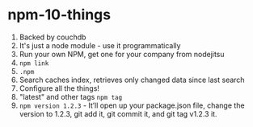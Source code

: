 npm-10-things
=============

1. Backed by couchdb
2. It's just a node module - use it programmatically
3. Run your own NPM, get one for your company from nodejitsu
3. `npm link`
4. `.npm`
5. Search caches index, retrieves only changed data since last search
6. Configure all the things!
7. "latest" and other tags `npm tag`
8. `npm version 1.2.3` - It’ll open up your package.json file, change the version to 1.2.3, git add it, git commit it, and git tag v1.2.3 it.
